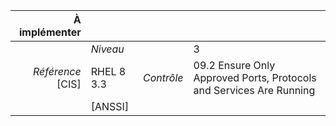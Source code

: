 
|           À implémenter    |    |    |    |
|----------------:|:---|---:|:---|
|                 |*Niveau*|| 3 |
|*Référence* [CIS]| RHEL 8 3.3 |*Contrôle*| 09.2 Ensure Only Approved Ports, Protocols and Services Are Running |
|                 |[ANSSI] ||  |

